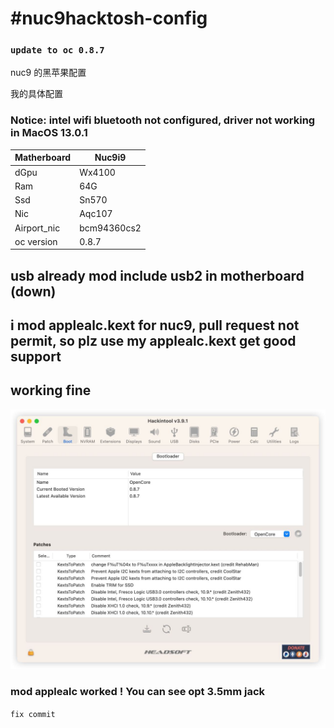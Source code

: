 # #nuc9hacktosh-config

### `update to oc 0.8.7`

nuc9 的黑苹果配置

我的具体配置

### Notice: intel wifi bluetooth not configured, driver not working in MacOS 13.0.1

| Matherboard | Nuc9i9      |
| ----------- | ----------- |
| dGpu        | Wx4100      |
| Ram         | 64G         |
| Ssd         | Sn570       |
| Nic         | Aqc107      |
| Airport_nic | bcm94360cs2 |
| oc version  | 0.8.7       |

## usb already mod include usb2 in motherboard (down)

## i mod applealc.kext for nuc9, pull request not permit, so plz use my applealc.kext get good support

## working fine

![](https://github.com/littlesum/nuc9hacktosh-config/blob/main/pic/IMAGE%202022-12-07%2014:13:23.jpg?raw=true)

### mod applealc worked ! You can see opt 3.5mm jack

`fix commit`
